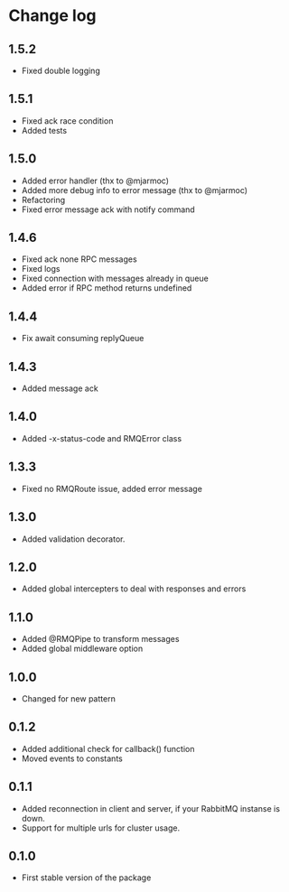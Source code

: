 # Change log

## 1.5.2
-   Fixed double logging

## 1.5.1
-   Fixed ack race condition
-   Added tests

## 1.5.0
-   Added error handler (thx to @mjarmoc)
-   Added more debug info to error message (thx to @mjarmoc)
-   Refactoring
-   Fixed error message ack with notify command

## 1.4.6
-   Fixed ack none RPC messages
-   Fixed logs
-   Fixed connection with messages already in queue
-   Added error if RPC method returns undefined

## 1.4.4
-   Fix await consuming replyQueue

## 1.4.3
-   Added message ack

## 1.4.0

-   Added -x-status-code and RMQError class

## 1.3.3

-   Fixed no RMQRoute issue, added error message

## 1.3.0

-   Added validation decorator.

## 1.2.0

-   Added global intercepters to deal with responses and errors

## 1.1.0

-   Added @RMQPipe to transform messages
-   Added global middleware option

## 1.0.0

-   Changed for new pattern

## 0.1.2

-   Added additional check for callback() function
-   Moved events to constants

## 0.1.1

-   Added reconnection in client and server, if your RabbitMQ instanse is down.
-   Support for multiple urls for cluster usage.

## 0.1.0

-   First stable version of the package

